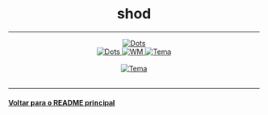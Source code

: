 <h1 align="center">shod</h1>


---

<div align="center">
  <a href="https://github.com/phillbush">
    <img alt="Dots" src="https://img.shields.io/badge/usuário-phillbush-%2322252f?style=for-the-badge" />
  </a>
  <br/>
  <a href="https://github.com/phillbush/home">
    <img alt="Dots" src="https://img.shields.io/badge/dots-%2322252f?style=for-the-badge" />
  </a>
  <a href="https://github.com/phillbush/shod">
    <img alt="WM" src="https://img.shields.io/badge/WM-shod-%2322252f?style=for-the-badge" />
  </a>
  <a href="https://en.wikipedia.org/wiki/Tango_Desktop_Project#Palette">
    <img alt="Tema" src="https://img.shields.io/badge/Tango-%2322252f?style=for-the-badge" />
  </a>
  <br/><br/>
  <a href="https://www.youtube.com/watch?v=tPfB9hQDeeY">
    <img alt="Tema" src="https://img.youtube.com/vi/tPfB9hQDeeY/0.jpg" />
  </a>
  <br/><br/>
</div>

---

#### [Voltar para o README principal](https://github.com/unixwmbr/unixwmbr)

